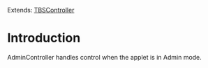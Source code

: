 Extends: [TBSController](TBSController.md)


# Introduction #

AdminController handles control when the applet is in Admin mode.